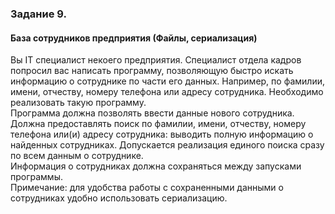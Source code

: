<h3>Задание 9.</h3>
<h4>База сотрудников предприятия (Файлы, сериализация)</h4>
<p>Вы IT специалист некоего предприятия. Специалист отдела кадров попросил вас написать программу, позволяющую быстро искать информацию о сотруднике по части его данных. Например, по фамилии, имени, отчеству, номеру телефона или адресу сотрудника. Необходимо реализовать такую программу.
<br>Программа должна позволять ввести данные нового сотрудника.
<br>Должна предоставлять поиск по фамилии, имени, отчеству, номеру телефона или(и) адресу сотрудника: выводить полную информацию о найденных сотрудниках. Допускается реализация единого поиска сразу по всем данным о сотруднике.
<br>Информация о сотрудниках должна сохраняться между запусками программы.
<br>Примечание: для удобства работы с сохраненными данными о сотрудниках удобно использовать сериализацию.

